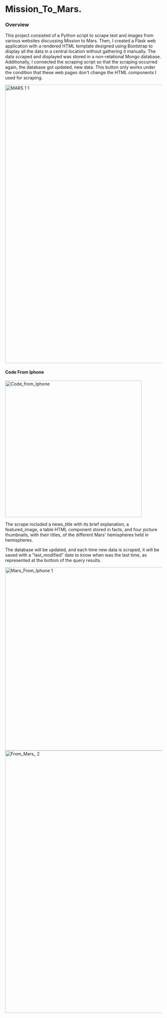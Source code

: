# Mission_To_Mars.

### Overview

This project consisted of a Python script to scrape text and images from various websites discussing Mission to Mars. Then, I created a Flask web application with a rendered HTML template designed using Bootstrap to display all the data in a central location without gathering it manually. The data scraped and displayed was stored in a non-relational Mongo database. Additionally, I connected the scraping script so that the scraping occurred again, the database got updated,  new data. This button only works under the condition that these web pages don't change the HTML components I used for scraping.



<img width="895" alt="MARS 1 1" src="https://user-images.githubusercontent.com/81654454/126915464-e93d1cdc-89ae-4926-97ef-f6d77e973e72.PNG">



#### Code From Iphone


<img width="439" alt="Code_from_Iphone" src="https://user-images.githubusercontent.com/81654454/126915502-1e93feeb-b625-49ec-9ae5-0f7e68086b09.PNG">




The scrape included a news_title with its brief explanation, a featured_image, a table HTML component stored in facts, and four picture thumbnails, with their titles, of the different Mars' hemispheres held in hemispheres.






The database will be updated, and each time new data is scraped, it will be saved with a "last_modified" date to know when was the last time, as represented at the bottom of the query results.



<img width="589" alt="Mars_From_Iphone 1" src="https://user-images.githubusercontent.com/81654454/126915610-5d63d677-186d-4c62-aba2-9a6e81b41185.PNG">


<img width="843" alt="From_Mars_ 2" src="https://user-images.githubusercontent.com/81654454/126915650-578da191-cb7d-4104-851b-8056b65c4248.PNG">
